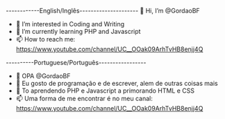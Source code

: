 ------------English/Inglês---------------------
👋 Hi, I’m @GordaoBF
- 👀 I’m interested in Coding and Writing
- 🌱 I’m currently learning PHP and Javascript
- 📫 How to reach me: https://www.youtube.com/channel/UC__OOak09ArhTvHB8enjj4Q

----------Portuguese/Português-----------------
- 👋 OPA @GordaoBF
- 👀 Eu gosto de programação e de escrever, alem de outras coisas mais
- 🌱 To aprendendo PHP e Javascript a primorando HTML e CSS
- 📫 Uma forma de me encontrar é no meu canal: https://www.youtube.com/channel/UC__OOak09ArhTvHB8enjj4Q

<!---
GordaoBF/GordaoBF is a ✨ special ✨ repository because its `README.md` (this file) appears on your GitHub profile.
You can click the Preview link to take a look at your changes.
--->
